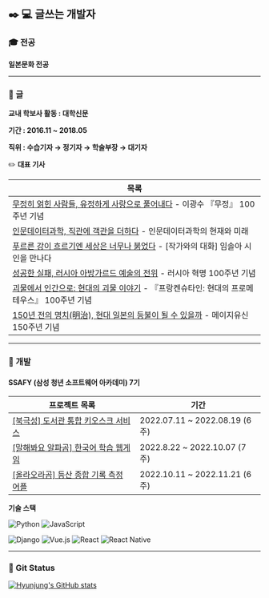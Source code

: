 ## :black_nib: :computer: 글쓰는 개발자


### :mortar_board: 전공


**일본문화 전공**


---

### :page_with_curl: 글


**교내 학보사 활동 : 대학신문** 

**기간 : 2016.11 ~ 2018.05**

**직위 : 수습기자 &rarr; 정기자 &rarr; 학술부장 &rarr; 대기자**

:pencil2: **대표 기사**

| 목록                                                         |
| ------------------------------------------------------------ |
| [무정히 얽힌 사람들, 유정하게 사랑으로 풀어내다](http://www.snunews.com/news/articleView.html?idxno=16684) - 이광수 『무정』 100주년 기념 |
| [인문데이터과학, 직관에 객관을 더하다](http://www.snunews.com/news/articleView.html?idxno=16854) -  인문데이터과학의 현재와 미래 |
| [푸르른 강이 흐르기엔 세상은 너무나 붉었다](http://www.snunews.com/news/articleView.html?idxno=16907) - [작가와의 대화] 임솔아 시인을 만나다 |
| [성공한 실패, 러시아 아방가르드 예술의 전위](http://www.snunews.com/news/articleView.html?idxno=16992) - 러시아 혁명 100주년 기념 |
| [괴물에서 인간으로: 현대의 괴물 이야기](http://www.snunews.com/news/articleView.html?idxno=17944) - 『프랑켄슈타인: 현대의 프로메테우스』 100주년 기념 |
| [150년 전의 명치(明治), 현대 일본의 등불이 될 수 있을까](http://www.snunews.com/news/articleView.html?idxno=18091) - 메이지유신 150주년 기념 |


---

### :iphone: 개발


#### SSAFY (삼성 청년 소프트웨어 아카데미) 7기

| 프로젝트 목록                                                | 기간                          |
| ------------------------------------------------------------ | ----------------------------- |
| [[북극성] 도서관 통합 키오스크 서비스](https://github.com/hyunjung20222/BookKioskProject) | 2022.07.11 ~ 2022.08.19 (6주) |
| [[말해봐요 알파곰] 한국어 학습 웹게임](https://github.com/hyunjung20222/Project_Alphagom) | 2022.8.22 ~ 2022.10.07 (7주)  |
| [[올라오라곰] 등산 종합 기록 측정 어플](https://github.com/hyunjung20222/ClimbingBearProject) | 2022.10.11 ~ 2022.11.21 (6주) |

**기술 스택**

![Python](https://img.shields.io/badge/python-3670A0?style=for-the-badge&logo=python&logoColor=ffdd54) ![JavaScript](https://img.shields.io/badge/javascript-%23323330.svg?style=for-the-badge&logo=javascript&logoColor=%23F7DF1E)

![Django](https://img.shields.io/badge/django-%23092E20.svg?style=for-the-badge&logo=django&logoColor=white) ![Vue.js](https://img.shields.io/badge/vuejs-%2335495e.svg?style=for-the-badge&logo=vuedotjs&logoColor=%234FC08D) ![React](https://img.shields.io/badge/React-61DAFB.svg?style=for-the-badge&logo=React&logoColor=white) ![React Native](https://img.shields.io/badge/ReactNative-61DAFB.svg?style=for-the-badge&logo=React&logoColor=white)


---

### :sunflower: Git Status


[![Hyunjung's GitHub stats](https://github-readme-stats.vercel.app/api?username=hyunjung20222&count_private=true&show_icons=true)](https://github.com/anuraghazra/github-readme-stats)

